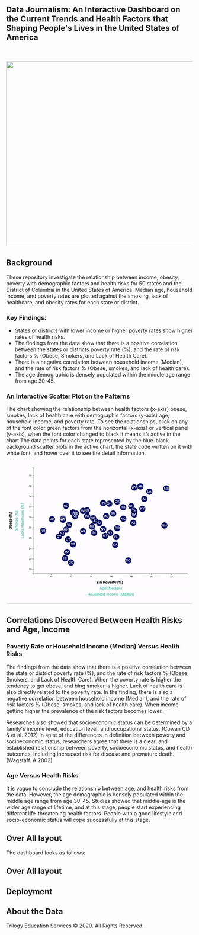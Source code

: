 ## Data Journalism: An Interactive Dashboard on the Current Trends and Health Factors that Shaping People's Lives in the United States of America
<br>
<br>
<img src="https://www.tibco.com/blog/wp-content/uploads/2014/11/TIBCO-Spotfire-Data-Journalism-Stories-by-Number2-620x360.jpg" height="500" width="900" />

## Background

These repository investigate the relationship between income, obesity, poverty with demographic factors and health risks for 50 states and the District of Columbia in the United States of America. Median age, household income, and poverty rates are plotted against the smoking, lack of healthcare, and obesity rates for each state or district.
### Key Findings:
- States or districts with lower income or higher poverty rates show higher rates of health risks.
- The findings from the data show that there is a positive correlation between the states or districts poverty rate (%), and the rate of risk factors % (Obese, Smokers, and Lack of Health Care).
- There is a negative correlation between household income (Median), and the rate of risk factors % (Obese, smokes, and lack of health care).
- The age demographic is densely populated within the middle age range from age 30-45.


### An Interactive Scatter Plot on the Patterns

The chart showing the relationship between health factors (x-axis) obese, smokes, lack of health care with demographic factors (y-axis) age, household income, and poverty rate. To see the relationships, click on any of the font color green factors from the horizontal (x-axis) or vertical panel (y-axis), when the font color changed to black it means it’s active in the chart.The data points for each state represented by the blue-black background scatter plots in the active chart, the state code written on it with white font, and hover over it to see the detail information.

<img src="Images/plot.gif" class="center"/>

## Correlations Discovered Between Health Risks and Age, Income

### Poverty Rate or Household Income (Median) Versus Health Risks
The findings from the data show that there is a positive correlation between the state or district poverty rate (%), and the rate of risk factors % (Obese, Smokers, and Lack of Health Care). When the poverty rate is higher the tendency to get obese, and bing smoker is higher. Lack of health care is also directly related to the poverty rate. In the finding, there is also a negative correlation between household income (Median), and the rate of risk factors % (Obese, smokes, and lack of health care). When income getting higher the prevalence of the risk factors becomes lower.

Researches also showed that socioeconomic status can be determined by a family's income level, education level, and occupational status. (Cowan CD & et al. 2012) In spite of the differences in definition between poverty and socioeconomic status, researchers agree that there is a clear, and established relationship between poverty, socioeconomic status, and health outcomes, including increased risk for disease and premature death.(Wagstaff. A 2002)

### Age Versus Health Risks
It is vague to conclude the relationship between age, and health risks from the data. However, the age demographic is densely populated within the middle age range from age 30-45. Studies showed that middle-age is the wider age range of lifetime, and at this stage, people start experiencing different life-threatening health factors. People with a good lifestyle and socio-economic status will cope successfully at this stage.

## Over All layout
The dashboard looks as follows:


## Over All layout

## Deployment

## About the Data



Trilogy Education Services © 2020. All Rights Reserved.
